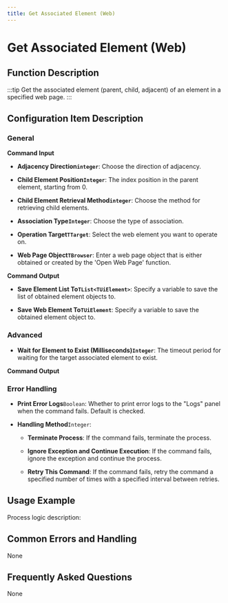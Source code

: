 ```yaml
---
title: Get Associated Element (Web)
---
```


# Get Associated Element (Web)

## Function Description

:::tip 
Get the associated element (parent, child, adjacent) of an element in a specified web page.
:::

## Configuration Item Description

### General

**Command Input**

- **Adjacency Direction`integer`**: Choose the direction of adjacency.

- **Child Element Position`Integer`**: The index position in the parent element, starting from 0.

- **Child Element Retrieval Method`integer`**: Choose the method for retrieving child elements.

- **Association Type`Integer`**: Choose the type of association.

- **Operation Target`TTarget`**: Select the web element you want to operate on.

- **Web Page Object`TBrowser`**: Enter a web page object that is either obtained or created by the 'Open Web Page' function.


**Command Output**

- **Save Element List To`TList<TUiElement>`**: Specify a variable to save the list of obtained element objects to.

- **Save Web Element To`TUiElement`**: Specify a variable to save the obtained element object to.

### Advanced

- **Wait for Element to Exist (Milliseconds)`Integer`**: The timeout period for waiting for the target associated element to exist.


**Command Output**

### Error Handling

- **Print Error Logs**`Boolean`: Whether to print error logs to the "Logs" panel when the command fails. Default is checked. 

- **Handling Method**`Integer`:

    - **Terminate Process**: If the command fails, terminate the process.

    - **Ignore Exception and Continue Execution**: If the command fails, ignore the exception and continue the process.

    - **Retry This Command**: If the command fails, retry the command a specified number of times with a specified interval between retries.

## Usage Example

Process logic description:

## Common Errors and Handling

None

## Frequently Asked Questions

None

